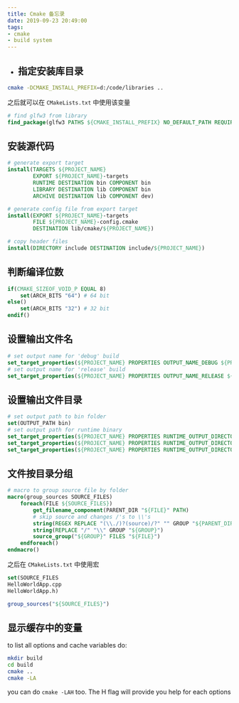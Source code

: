 ```yaml
---
title: Cmake 备忘录
date: 2019-09-23 20:49:00
tags:
- cmake
- build system
---
```


- ## 指定安装库目录

```bash
cmake -DCMAKE_INSTALL_PREFIX=d:/code/libraries ..
```
之后就可以在 ` CMakeLists.txt ` 中使用该变量
```cmake
# find glfw3 from library
find_package(glfw3 PATHS ${CMAKE_INSTALL_PREFIX} NO_DEFAULT_PATH REQUIRED)
```

## 安装源代码
```cmake
# generate export target
install(TARGETS ${PROJECT_NAME}
        EXPORT ${PROJECT_NAME}-targets
        RUNTIME DESTINATION bin COMPONENT bin
        LIBRARY DESTINATION lib COMPONENT bin
        ARCHIVE DESTINATION lib COMPONENT dev)

# generate config file from export target
install(EXPORT ${PROJECT_NAME}-targets
        FILE ${PROJECT_NAME}-config.cmake
        DESTINATION lib/cmake/${PROJECT_NAME})

# copy header files
install(DIRECTORY include DESTINATION include/${PROJECT_NAME})
```

## 判断编译位数
```cmake
if(CMAKE_SIZEOF_VOID_P EQUAL 8)
    set(ARCH_BITS "64") # 64 bit
else()
    set(ARCH_BITS "32") # 32 bit
endif()
```

## 设置输出文件名
```cmake
# set output name for 'debug' build
set_target_properties(${PROJECT_NAME} PROPERTIES OUTPUT_NAME_DEBUG ${PROJECT_NAME}d)
# set output name for 'release' build
set_target_properties(${PROJECT_NAME} PROPERTIES OUTPUT_NAME_RELEASE ${PROJECT_NAME})
```

## 设置输出文件目录
```cmake
# set output path to bin folder
set(OUTPUT_PATH bin)
# set output path for runtime binary
set_target_properties(${PROJECT_NAME} PROPERTIES RUNTIME_OUTPUT_DIRECTORY_DEBUG ${OUTPUT_PATH})
set_target_properties(${PROJECT_NAME} PROPERTIES RUNTIME_OUTPUT_DIRECTORY_RELEASE ${OUTPUT_PATH})
set_target_properties(${PROJECT_NAME} PROPERTIES RUNTIME_OUTPUT_DIRECTORY ${OUTPUT_PATH})
```

## 文件按目录分组
```cmake
# macro to group source file by folder
macro(group_sources SOURCE_FILES)
    foreach(FILE ${SOURCE_FILES})
        get_filename_component(PARENT_DIR "${FILE}" PATH)
        # skip source and changes /'s to \\'s
        string(REGEX REPLACE "(\\./)?(source)/?" "" GROUP "${PARENT_DIR}")
        string(REPLACE "/" "\\" GROUP "${GROUP}")
        source_group("${GROUP}" FILES "${FILE}")
    endforeach()
endmacro()
```

之后在 ` CMakeLists.txt ` 中使用宏
```cmake
set(SOURCE_FILES
HelloWorldApp.cpp
HelloWorldApp.h)

group_sources("${SOURCE_FILES}")
```

## 显示缓存中的变量
to list all options and cache variables do:
``` bash
mkdir build
cd build
cmake ..
cmake -LA
```

you can do ` cmake -LAH ` too. The H flag will provide you help for each options

